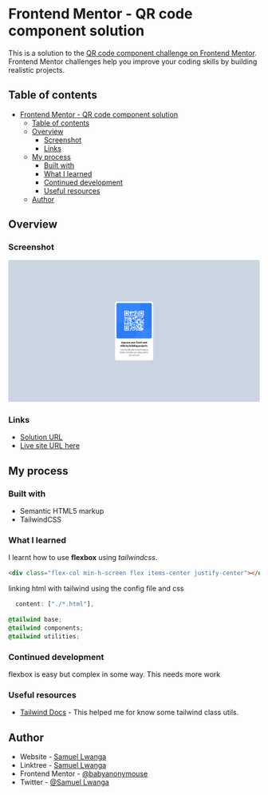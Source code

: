 # Frontend Mentor - QR code component solution

This is a solution to the [QR code component challenge on Frontend Mentor](https://www.frontendmentor.io/challenges/qr-code-component-iux_sIO_H). Frontend Mentor challenges help you improve your coding skills by building realistic projects.

## Table of contents

- [Frontend Mentor - QR code component solution](#frontend-mentor---qr-code-component-solution)
  - [Table of contents](#table-of-contents)
  - [Overview](#overview)
    - [Screenshot](#screenshot)
    - [Links](#links)
  - [My process](#my-process)
    - [Built with](#built-with)
    - [What I learned](#what-i-learned)
    - [Continued development](#continued-development)
    - [Useful resources](#useful-resources)
  - [Author](#author)

## Overview

### Screenshot

![Screenshot of the qrcode](././images/Screenshot.png)

### Links

- [Solution URL](https://github.com/babyanonymouse/frontendmentor-qr-code)
- [Live site URL here](https://frontmentorqr.netlify.app/)

## My process

### Built with

- Semantic HTML5 markup
- TailwindCSS

### What I learned

I learnt how to use **flexbox** using _tailwindcss_.

```html
<div class="flex-col min-h-screen flex items-center justify-center"></div>
```

linking html with tailwind using the config file and css

```js
  content: ["./*.html"],
```

```css
@tailwind base;
@tailwind components;
@tailwind utilities;
```

### Continued development

flexbox is easy but complex in some way. This needs more work

### Useful resources

- [Tailwind Docs](https://tailwindcss.com) - This helped me for know some tailwind class utils.

## Author

- Website - [Samuel Lwanga](https://babyanonymouse.github.io/Portfolio)
- Linktree - [Samuel Lwanga](https://linktr.ee/Samuel_Lwanga)
- Frontend Mentor - [@babyanonymouse](https://www.frontendmentor.io/profile/babyanonymouse)
- Twitter - [@Samuel Lwanga](https://www.twitter.com/BabyLilboss)
